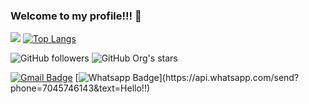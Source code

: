 ### Welcome to my profile!!! 👋

<!--
**debugUnit/debugUnit** is a ✨ _special_ ✨ repository because its `README.md` (this file) appears on your GitHub profile.

Here are some ideas to get you started:

- 🔭 I’m currently working on ...
- 🌱 I’m currently learning ...
- 👯 I’m looking to collaborate on ...
- 🤔 I’m looking for help with ...
- 💬 Ask me about ...
- 📫 How to reach me: ...
- 😄 Pronouns: ...
- ⚡ Fun fact: ...
-->


<img src="https://github-readme-stats.vercel.app/api?username=debugUnit&&show_icons=true&title_color=D3D3D3&icon_color=0369a9&text_color=1d8f82&bg_color=262626" > [![Top Langs](https://github-readme-stats.vercel.app/api/top-langs/?username=debugUnit&theme=material-palenight&hide=Jupyter&layout=compact)](https://github.com/anuraghazra/github-readme-stats)

![GitHub followers](https://img.shields.io/github/followers/debugUnit?style=social) ![GitHub Org's stars](https://img.shields.io/github/stars/debugUnit?style=social)

[![Gmail Badge](https://img.shields.io/badge/-Gmail-c14438?style=flat-square&logo=Gmail&logoColor=white&link=mailto:jagdish.pulpett@gmail.com)](mailto:jagdish.pulpett@gmail.com)
[![Whatsapp Badge](https://img.shields.io/badge/-Whatsapp-4CA143?style=flat-square&labelColor=4CA143&logo=whatsapp&logoColor=white&link=https://api.whatsapp.com/send?phone=7045746143&text=Hello!!)](https://api.whatsapp.com/send?phone=7045746143&text=Hello!!)
